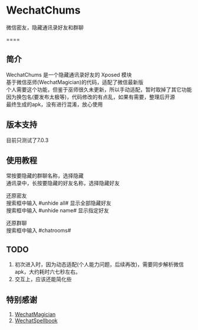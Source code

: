 # WechatChums
微信密友，隐藏通讯录好友和群聊

====

## 简介
WechatChums 是一个隐藏通讯录好友的 Xposed 模块  
基于微信巫师(WechatMagician)的代码，适配了微信最新版  
个人需要这个功能，但鉴于巫师很久未更新，所以手动适配，暂时取掉了其它功能  
因为换包名(要发布太极等)，代码修改的有点乱，如果有需要，整理后开源  
最终生成的apk，没有进行混淆，放心使用  

## 版本支持
目前只测试了7.0.3

## 使用教程
常按要隐藏的群聊名称，选择隐藏  
通讯录中，长按要隐藏的好友名称，选择隐藏好友  

还原密友  
  搜索框中输入 #unhide all# 显示全部隐藏好友  
  搜索框中输入 #unhide name# 显示指定好友   
  
还原群聊  
  搜索框中输入 #chatrooms# 
  
## TODO
1. 初次进入时，因为动态适配(个人能力问题，后续再改)，需要同步解析微信apk，大约耗时六七秒左右。
2. 交互上，应该还能简化些

## 特别感谢
1. [WechatMagician](https://github.com/Gh0u1L5/WechatMagician)
2. [WechatSpellbook](https://github.com/Gh0u1L5/WechatSpellbook)
